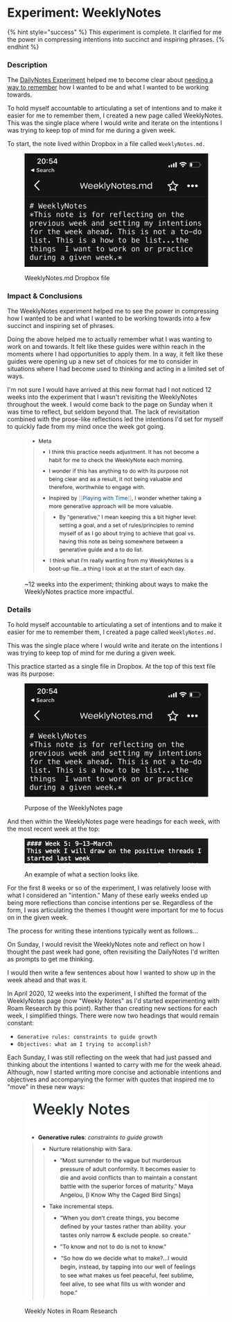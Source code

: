 # Experiment: WeeklyNotes

{% hint style="success" %}
This experiment is complete. It clarified for me the power in compressing intentions into succinct and inspiring phrases.
{% endhint %}

### Description

The [DailyNotes Experiment](experiment-dailynotes.md) helped me to become clear about [needing a way to remember](need-memory.md) how I wanted to be and what I wanted to be working towards.

To hold myself accountable to articulating a set of intentions and to make it easier for me to remember them, I created a new page called WeeklyNotes. This was the single place where I would write and iterate on the intentions I was trying to keep top of mind for me during a given week.

To start, the note lived within Dropbox in a file called `WeeklyNotes.md.`&#x20;

<figure><img src=".gitbook/assets/WeeklyNotes.jpg" alt=""><figcaption><p>WeeklyNotes.md Dropbox file</p></figcaption></figure>

### Impact & Conclusions

The WeeklyNotes experiment helped me to see the power in compressing how I wanted to be and what I wanted to be working towards into a few succinct and inspiring set of phrases.

Doing the above helped me to actually remember what I was wanting to work on and towards. It felt like these guides were within reach in the moments where I had opportunities to apply them. In a way, it felt like these guides were opening up a new set of choices for me to consider in situations where I had become used to thinking and acting in a limited set of ways.

I'm not sure I would have arrived at this new format had I not noticed 12 weeks into the experiment that I wasn't revisiting the WeeklyNotes throughout the week. I would come back to the page on Sunday when it was time to reflect, but seldom beyond that. The lack of revisitation combined with the prose-like reflections led the intentions I'd set for myself to quickly fade from my mind once the week got going.



<figure><img src=".gitbook/assets/Screen Shot 2022-10-27 at 9.58.23 PM.png" alt=""><figcaption><p>~12 weeks into the experiment; thinking about ways to make the WeeklyNotes practice more impactful.</p></figcaption></figure>

### Details

To hold myself accountable to articulating a set of intentions and to make it easier for me to remember them, I created a page called `WeeklyNotes.md.`&#x20;

This was the single place where I would write and iterate on the intentions I was trying to keep top of mind for me during a given week.

This practice started as a single file in Dropbox. At the top of this text file was its purpose:

<figure><img src=".gitbook/assets/WeeklyNotes.jpg" alt=""><figcaption><p>Purpose of the WeeklyNotes page</p></figcaption></figure>

And then within the WeeklyNotes page were headings for each week, with the most recent week at the top:

<figure><img src=".gitbook/assets/Screen Shot 2022-10-27 at 9.24.37 PM (1).png" alt=""><figcaption><p>An example of what a section looks like.</p></figcaption></figure>

For the first 8 weeks or so of the experiment, I was relatively loose with what I considered an "intention." Many of these early weeks ended up being more reflections than concise intentions per se. Regardless of the form, I was articulating the themes I thought were important for me to focus on in the given week.&#x20;

The process for writing these intentions typically went as follows...

On Sunday, I would revisit the WeeklyNotes note and reflect on how I thought the past week had gone, often revisiting the DailyNotes I'd written as prompts to get me thinking.&#x20;

I would then write a few sentences about how I wanted to show up in the week ahead and that was it.

In April 2020, 12 weeks into the experiment, I shifted the format of the WeeklyNotes page (now "Weekly Notes" as I'd started experimenting with Roam Research by this point). Rather than creating new sections for each week, I simplified things. There were now two headings that would remain constant:

* `Generative rules: constraints to guide growth`&#x20;
* `Objectives: what am I trying to accomplish?`

Each Sunday, I was still reflecting on the week that had just passed and thinking about the intentions I wanted to carry with me for the week ahead. Although,  now I started writing more concise and actionable intentions and objectives and accompanying the former with quotes that inspired me to "move" in these new ways:

<figure><img src=".gitbook/assets/Screen Shot 2022-10-27 at 9.07.35 PM.png" alt=""><figcaption><p>Weekly Notes in Roam Research</p></figcaption></figure>



